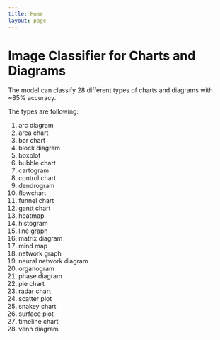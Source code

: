 ```yaml
---
title: Home
layout: page
---
```


# Image Classifier for Charts and Diagrams 
The model can classify 28 different types of charts and diagrams with ~85% accuracy. <br/>

The types are following: <br/>

1. arc diagram
2. area chart
3. bar chart
4. block diagram
5. boxplot
6. bubble chart
7. cartogram
8. control chart
9. dendrogram
10. flowchart
11. funnel chart
12. gantt chart
13. heatmap
14. histogram
15. line graph
16. matrix diagram
17. mind map
18. network graph
19. neural network diagram
20. organogram
21. phase diagram
22. pie chart
23. radar chart
24. scatter plot
25. snakey chart
26. surface plot
27. timeline chart
28. venn diagram